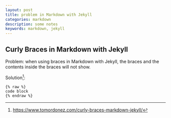 ```yaml
---
layout: post
title: problem in Markdown with Jekyll
categories: markdown
description: some notes
keywords: markdown, jekyll
---
```


## Curly Braces in Markdown with Jekyll

Problem:
when using braces in Markdown with Jekyll, the braces and the contents inside the braces will not show.


Solution[^1]:

```jekyll
{% raw %}
code block
{% endraw %}
```

[^1]:<https://www.tomordonez.com/curly-braces-markdown-jekyll/>